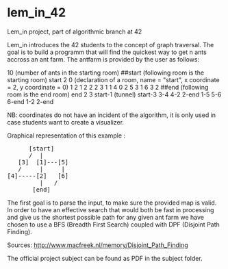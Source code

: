 # lem_in_42
Lem_in project, part of algorithmic branch at 42

Lem_in introduces the 42 students to the concept of graph traversal. The goal is to build a programm that will find the quickest way to get n ants accross an ant farm. The antfarm is provided by the user as follows:

10 (number of ants in the starting room)
##start (following room is the starting room)
start 2 0 (declaration of a room, name = "start", x coordinate = 2, y coordinate = 0)
1 2 1
2 2 2
3 1 1
4 0 2
5 3 1
6 3 2
##end (following room is the end room)
end 2 3
start-1 (tunnel)
start-3
3-4
4-2
2-end
1-5
5-6
6-end
1-2
2-end

NB: coordinates do not have an incident of the algorithm, it is only used in case students want to create a visualizer.

Graphical representation of this example : 

<pre>
      [start]
      /  |
   [3]  [1]---[5]
   /     |     |
[4]-----[2]   [6]
         |   /  
       [end]
</pre>

The first goal is to parse the input, to make sure the provided map is valid.
In order to have an effective search that would both be fast in processing and give us the shortest possible path for any given ant farm we have chosen to use a BFS (Breadth First Search) coupled with DPF (Disjoint Path Finding).

Sources: http://www.macfreek.nl/memory/Disjoint_Path_Finding

The official project subject can be found as PDF in the subject folder.
